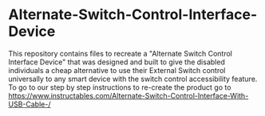 # Alternate-Switch-Control-Interface-Device
This repository contains files to recreate a "Alternate Switch Control Interface Device" that was designed and built to give the disabled individuals a cheap alternative to use their External Switch control universally to any smart device with the switch control accessibility feature.
To go to our step by step instructions to re-create the product go to https://www.instructables.com/Alternate-Switch-Control-Interface-With-USB-Cable-/
